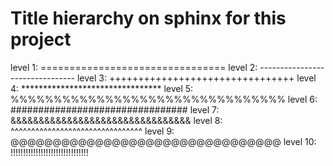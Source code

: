 # Title hierarchy on sphinx for this project

level 1: ================================
level 2: --------------------------------
level 3: ++++++++++++++++++++++++++++++++
level 4: ********************************
level 5: %%%%%%%%%%%%%%%%%%%%%%%%%%%%%%%%
level 6: ################################
level 7: &&&&&&&&&&&&&&&&&&&&&&&&&&&&&&&&
level 8: ^^^^^^^^^^^^^^^^^^^^^^^^^^^^^^^^
level 9: @@@@@@@@@@@@@@@@@@@@@@@@@@@@@@@@
level 10: !!!!!!!!!!!!!!!!!!!!!!!!!!!!!!!
